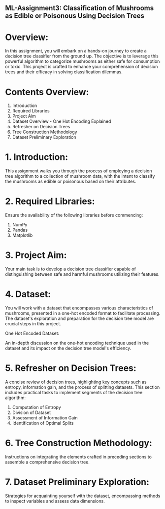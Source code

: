 ## ML-Assignment3: Classification of Mushrooms as Edible or Poisonous Using Decision Trees

# Overview: 

In this assignment, you will embark on a hands-on journey to create a decision tree classifier from the ground up. The objective is to leverage this powerful algorithm to categorize mushrooms as either safe for consumption or toxic. This project is crafted to enhance your comprehension of decision trees and their efficacy in solving classification dilemmas.

# Contents Overview:

  1. Introduction
  2. Required Libraries
  3. Project Aim
  4. Dataset Overview - One Hot Encoding Explained
  5. Refresher on Decision Trees
  6. Tree Construction Methodology
  7. Dataset Preliminary Exploration

# 1. Introduction:

This assignment walks you through the process of employing a decision tree algorithm to a collection of mushroom data, with the intent to classify the mushrooms as edible or poisonous based on their attributes.

# 2. Required Libraries:

Ensure the availability of the following libraries before commencing:
  1. NumPy
  2. Pandas
  3. Matplotlib 

# 3. Project Aim:

Your main task is to develop a decision tree classifier capable of distinguishing between safe and harmful mushrooms utilizing their features.

# 4. Dataset:

You will work with a dataset that encompasses various characteristics of mushrooms, presented in a one-hot encoded format to facilitate processing. The dataset's exploration and preparation for the decision tree model are crucial steps in this project.

One Hot Encoded Dataset:

An in-depth discussion on the one-hot encoding technique used in the dataset and its impact on the decision tree model's efficiency.

# 5. Refresher on Decision Trees:

A concise review of decision trees, highlighting key concepts such as entropy, information gain, and the process of splitting datasets. This section includes practical tasks to implement segments of the decision tree algorithm:

  1. Computation of Entropy
  2. Division of Dataset
  3. Assessment of Information Gain
  4. Identification of Optimal Splits

# 6. Tree Construction Methodology:

Instructions on integrating the elements crafted in preceding sections to assemble a comprehensive decision tree.

# 7. Dataset Preliminary Exploration:

Strategies for acquainting yourself with the dataset, encompassing methods to inspect variables and assess data dimensions.
